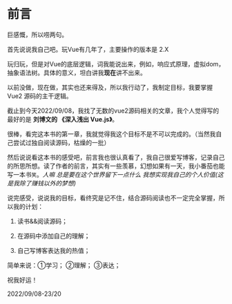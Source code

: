 # 前言

巨感慨，所以唠两句。



首先说说我自己吧。玩Vue有几年了，主要操作的版本是 2.X

玩归玩，但是对Vue的底层逻辑，词我能说出来，例如，响应式原理，虚拟dom，抽象语法树。具体的意义，坦白讲我**现在**讲不出来。

以前没做，现在做，其实也还来得及，所以我行动了，我制定目标，我要掌握 Vue2 源码的主干逻辑。

截止到今天2022/09/08，我找了无数的vue2源码相关的文章，我个人觉得写的最好的是 **刘博文的 《深入浅出 Vue.js》**。

很棒，看完这本书的第一章，我就觉得我这个目标不是不可以完成的。（当然我自己尝试过独自阅读源码，枯燥的一批）



然后说说看这本书的感受吧，前言我也很认真看了，我自己很爱写博客，记录自己的所思所想。读了作者的前言，其实有一些羡慕，幻想如果有一天，我小番茄也能写一本书`笑`。*人嘛 总是要在这个世界留下一点什么 我想实现我自己的个人价值(这是我除了赚钱以外的梦想)*



说完感受，说说我的目标，看终究是记不住，结合源码阅读也不一定完全掌握，所以我的计划：

1. 读书&&阅读源码；

2. 在源码中添加自己的理解；

3. 自己写博客表达我的热值；

简单来说：①学习； ②理解； ③表达；



祝我好运！

2022/09/08-23/20	



















































































